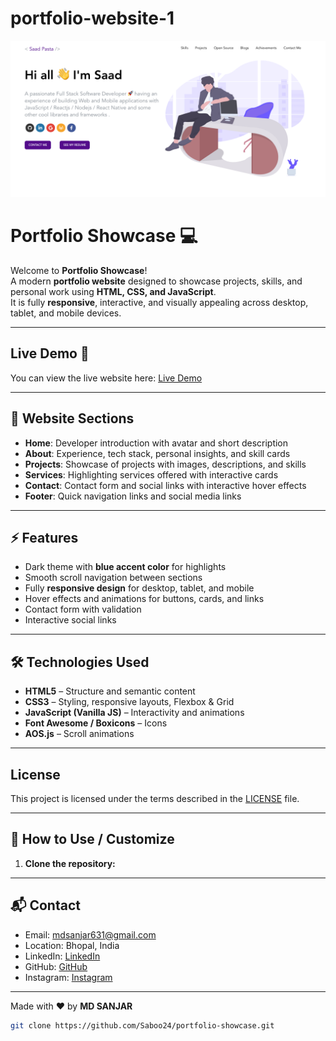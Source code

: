 # portfolio-website-1
![Logo](portfolio.png)

# Portfolio Showcase 💻

Welcome to **Portfolio Showcase**!  
A modern **portfolio website** designed to showcase projects, skills, and personal work using **HTML, CSS, and JavaScript**.  
It is fully **responsive**, interactive, and visually appealing across desktop, tablet, and mobile devices.

---

## Live Demo 🚀

You can view the live website here: [Live Demo]()

---

## 🌟 Website Sections

- **Home**: Developer introduction with avatar and short description  
- **About**: Experience, tech stack, personal insights, and skill cards  
- **Projects**: Showcase of projects with images, descriptions, and skills  
- **Services**: Highlighting services offered with interactive cards  
- **Contact**: Contact form and social links with interactive hover effects  
- **Footer**: Quick navigation links and social media links

---

## ⚡ Features

- Dark theme with **blue accent color** for highlights  
- Smooth scroll navigation between sections  
- Fully **responsive design** for desktop, tablet, and mobile  
- Hover effects and animations for buttons, cards, and links  
- Contact form with validation  
- Interactive social links  

---

## 🛠 Technologies Used

- **HTML5** – Structure and semantic content  
- **CSS3** – Styling, responsive layouts, Flexbox & Grid  
- **JavaScript (Vanilla JS)** – Interactivity and animations  
- **Font Awesome / Boxicons** – Icons  
- **AOS.js** – Scroll animations  

---

## License

This project is licensed under the terms described in the [LICENSE](LICENSE) file.

---

## 🚀 How to Use / Customize

1. **Clone the repository:**

 ---

## 📬 Contact

- Email: mdsanjar631@gmail.com  
- Location: Bhopal, India 
- LinkedIn: [LinkedIn](https://www.linkedin.com/in/sanjar-nawaz-062b14328?utm_source=share&utm_campaign=share_via&utm_content=profile&utm_medium=android_app)  
- GitHub: [GitHub](https://github.com/wbsanjar)  
- Instagram: [Instagram](https://www.instagram.com/w3.sanjar/)

---

Made with ❤️ by **MD SANJAR**


```bash
git clone https://github.com/Saboo24/portfolio-showcase.git
